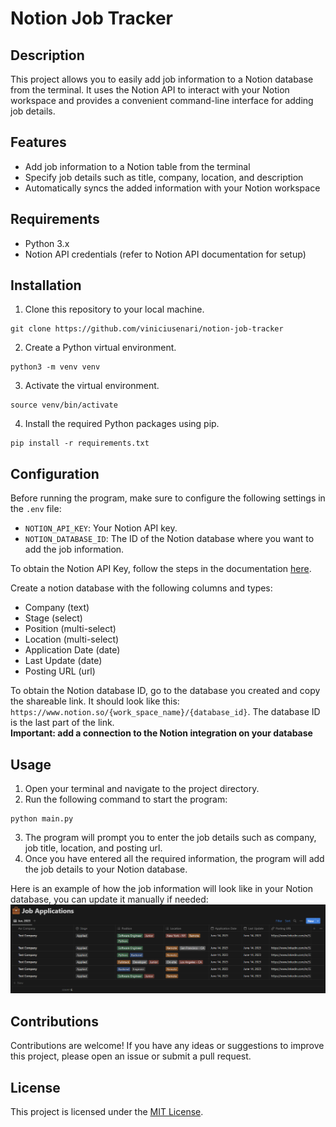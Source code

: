 # Notion Job Tracker

## Description
This project allows you to easily add job information to a Notion database from the terminal. It uses the Notion API to interact with your Notion workspace and provides a convenient command-line interface for adding job details.

## Features
- Add job information to a Notion table from the terminal
- Specify job details such as title, company, location, and description
- Automatically syncs the added information with your Notion workspace

## Requirements
- Python 3.x
- Notion API credentials (refer to Notion API documentation for setup)

## Installation
1. Clone this repository to your local machine.
```
git clone https://github.com/viniciusenari/notion-job-tracker
```
2. Create a Python virtual environment.
```
python3 -m venv venv
```
3. Activate the virtual environment.
```
source venv/bin/activate
```
4. Install the required Python packages using pip.
```
pip install -r requirements.txt
```
## Configuration
Before running the program, make sure to configure the following settings in the `.env` file:
- `NOTION_API_KEY`: Your Notion API key.
- `NOTION_DATABASE_ID`: The ID of the Notion database where you want to add the job information.

To obtain the Notion API Key, follow the steps in the documentation [here](https://developers.notion.com/docs/create-a-notion-integration).  

Create a notion database with the following columns and types:
- Company (text)
- Stage (select)
- Position (multi-select)
- Location (multi-select)
- Application Date (date)
- Last Update (date)
- Posting URL (url)

To obtain the Notion database ID, go to the database you created and copy the shareable link. It should look like this: `https://www.notion.so/{work_space_name}/{database_id}`. The database ID is the last part of the link.  
**Important: add a connection to the Notion integration on your database**
## Usage
1. Open your terminal and navigate to the project directory.
2. Run the following command to start the program:
```
python main.py
```
3. The program will prompt you to enter the job details such as company, job title, location, and posting url.
4. Once you have entered all the required information, the program will add the job details to your Notion database.

Here is an example of how the job information will look like in your Notion database, you can update it manually if needed:
![Alt text](image.png)

## Contributions
Contributions are welcome! If you have any ideas or suggestions to improve this project, please open an issue or submit a pull request.

## License
This project is licensed under the [MIT License](LICENSE).